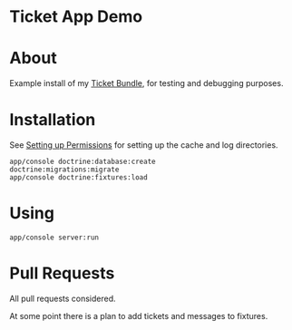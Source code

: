 Ticket App Demo
===============

# About

Example install of my [Ticket Bundle](https://github.com/hackzilla/TicketBundle), for testing and debugging purposes.


# Installation

See [Setting up Permissions](http://symfony.com/doc/3.0/book/installation.html) for setting up the cache and log directories.

```
app/console doctrine:database:create
doctrine:migrations:migrate
app/console doctrine:fixtures:load
```

# Using

```
app/console server:run
```


# Pull Requests

All pull requests considered.

At some point there is a plan to add tickets and messages to fixtures.
